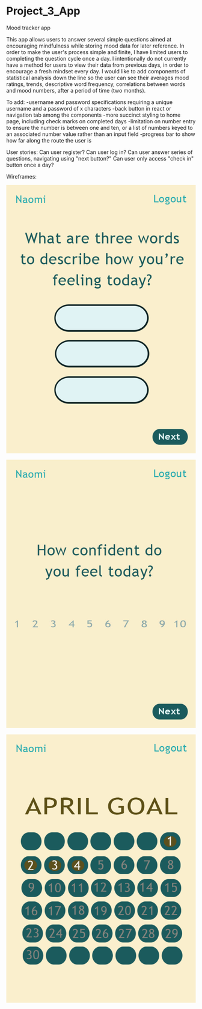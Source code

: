 # Project_3_App
Mood tracker app

This app allows users to answer several simple questions aimed at encouraging mindfulness while storing mood data for later reference. In order to make the user's process simple and finite, I have limited users to completing the question cycle once a day. I intentionally do not currently have a method for users to view their data from previous days, in order to encourage a fresh mindset every day. I would like to add components of statistical analysis down the line so the user can see their averages mood ratings, trends, descriptive word frequency, correlations between words and mood numbers, after a period of time (two months).

To add:
-username and password specifications requiring a unique username and a password of x characters
-back button in react or navigation tab among the components
-more succinct styling to home page, including check marks on completed days
-limitation on number entry to ensure the number is between one and ten, or a list of numbers keyed to an associated number value rather than an input field
-progress bar to show how far along the route the user is

User stories:
Can user register?
Can user log in?
Can user answer series of questions, navigating using "next button?"
Can user only access "check in" button once a day?


Wireframes:


![blah](/wireframes/wireframe1.png?raw=true)

![blah](wireframes/Wireframe2.jpg)

![blah](./wireframes/wireframe3.png)
